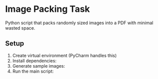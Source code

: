 # Image Packing Task

Python script that packs randomly sized images into a PDF with minimal wasted space.

## Setup
1. Create virtual environment (PyCharm handles this)
2. Install dependencies:
3. Generate sample images:
4. Run the main script: